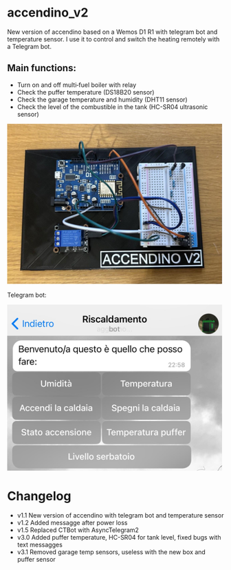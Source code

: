 # accendino_v2
New version of accendino based on a Wemos D1 R1 with telegram bot and temperature sensor. I use it to control and switch the heating remotely with a Telegram bot.
## Main functions:
- Turn on and off multi‑fuel boiler with relay
- Check the puffer temperature (DS18B20 sensor)
- Check the garage temperature and humidity (DHT11 sensor)
- Check the level of the combustible in the tank (HC-SR04 ultrasonic sensor)


<img src="images/accendino.jpeg" style="max-width:500px;">

Telegram bot:

<img src="images/bot.jpeg" style="max-width:500px;">

# Changelog
- v1.1 New version of accendino with telegram bot and temperature sensor
- v1.2 Added messagge after power loss
- v1.5 Replaced CTBot with AsyncTelegram2
- v3.0 Added puffer temperature, HC-SR04 for tank level, fixed bugs with text messagges
- v3.1 Removed garage temp sensors, useless with the new box and puffer sensor
